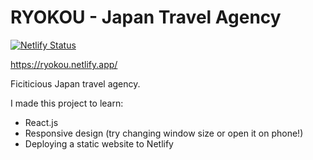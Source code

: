 # RYOKOU - Japan Travel Agency

[![Netlify Status](https://api.netlify.com/api/v1/badges/d5b84835-1412-4e1e-8ff4-bdb57dbc777c/deploy-status)](https://app.netlify.com/sites/ryokou/deploys)

https://ryokou.netlify.app/

Ficiticious Japan travel agency.

I made this project to learn:
* React.js
* Responsive design (try changing window size or open it on phone!)
* Deploying a static website to Netlify